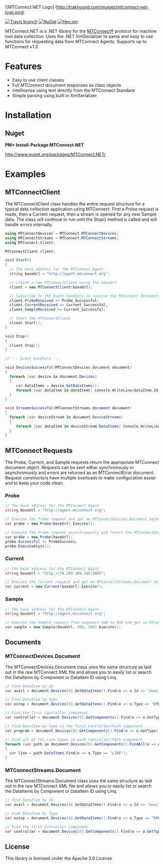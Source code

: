 ![MTConnect.NET Logo] (http://trakhound.com/images/mtconnect-net-logo.png)

[![Travis branch](https://img.shields.io/travis/TrakHound/MTConnect.NET.svg?style=flat-square)](https://travis-ci.org/TrakHound/MTConnect.NET) [![NuGet](https://img.shields.io/nuget/v/MTConnect.Net.svg?style=flat-square)](https://www.nuget.org/packages/MTConnect.NET/) [![Hex.pm](https://img.shields.io/hexpm/l/plug.svg?style=flat-square)](https://www.apache.org/licenses/LICENSE-2.0)

MTConnect.NET is a .NET library for the [MTConnect®](http://www.mtconnect.org) protocol for machine tool data collection. Uses the .NET XmlSerializer to parse and easy to use functions for requesting data from MTConnect Agents. Supports up to MTConnect v1.3.

# Features
- Easy to use client classes
- Full MTConnect document responses as class objects
- Intellisense using text directly from the MTConnect Standard
- Simple parsing using built in XmlSerializer

# Installation

## Nuget
**PM> Install-Package MTConnect.NET**

http://www.nuget.org/packages/MTConnect.NET/

# Examples

## MTConnectClient
The MTConnectClient class handles the entire request structure for a typical data collection application using MTConnect. First a Probe request is made, then a Current request, then a stream is opened for any new Sample data. The class will continue to run until the Stop() method is called and will handle errors internally.

```c#
using MTConnectDevices = MTConnect.MTConnectDevices;
using MTConnectStreams = MTConnect.MTConnectStreams;
using MTConnect.Client;

MTConnectClient client;

void Start()
{
  // The base address for the MTConnect Agent
  string baseUrl = "http://agent.mtconnect.org";

  // Create a new MTConnectClient using the baseUrl
  client = new MTConnectClient(baseUrl);

  // Subscribe to the Event handlers to receive the MTConnect documents
  client.ProbeReceived += Probe_Successful;
  client.CurrentReceived += Current_Successful;
  client.SampleReceived += Current_Successful;

  // Start the MTConnectClient
  client.Start();
}

void Stop()
{
  client.Stop();
}

// --- Event Handlers ---

void DevicesSuccessful(MTConnectDevices.Document document)
{
  foreach (var device in document.Devices)
  {
     var dataItems = device.GetDataItems();
     foreach (var dataItem in dataItems) Console.WriteLine(dataItem.Id + " : " + dataItem.Name);
  }
}

void StreamsSuccessful(MTConnectStreams.Document document)
{
  foreach (var deviceStream in document.DeviceStreams)
  {
     foreach (var dataItem in deviceStream.DataItems) Console.WriteLine(dataItem.DataItemId + " = " + dataItem.CDATA);
  }
}

```

## MTConnect Requests
The Probe, Current, and Sample requests return the appropriate MTConnect document object. Requests can be sent either synchronously or asynchronously and errors are returned as an MTConnectError document. Request constructors have multiple overloads to make configuration easier and to keep your code clean.

### Probe

```c#
// The base address for the MTConnect Agent
string baseUrl = "http://agent.mtconnect.org";

// Execute the Probe request and get an MTConnectDevices.Document object back
var probe = new Probe(baseUrl).Execute();

// Execute the Probe request asynchronously and return the MTConnectDevices.Document using the event handler
var probe = new Probe(baseUrl);
probe.Successful += ProbeSuccess;
probe.ExecuteAsync();
```

### Current

```c#
// The base address for the MTConnect Agent
string baseUrl = "http://74.203.109.245:5001";

// Execute the Current request and get an MTConnectStreams.Document object back
var current = new Current(baseUrl).Execute();
```

### Sample

```c#
// The base address for the MTConnect Agent
string baseUrl = "http://agent.mtconnect.org";

// Execute the Sample request from sequence 200 to 500 and get an MTConnectStreams.Document object back
var sample = new Sample(baseUrl, 200, 500).Execute();
```

## Documents

### MTConnectDevices.Document
The MTConnectDevices.Document class uses the same structure as laid out in the raw MTConnect XML file and allows you to easily list or search the DataItems by Component or DataItem ID using Linq.

```c#
// Find DataItem by ID
var avail = document.Devices[0].GetDataItems().Find(o => o.Id == "avail");

// Find DataItem by Type
var estop = document.Devices[0].GetDataItems().Find(o => o.Type == "EMERGENCY_STOP");

// Find the first Controller component
var controller = document.Devices[0].GetComponents().Find(o => o.GetType() == typeof(MTConnectDevices.Components.Controller));

// Find DataItem by Type in the first Controller/Path component
var program = document.Devices[0].GetComponents().Find(o => o.GetType() == typeof(MTConnectDevices.Components.Path)).DataItems.Find(o => o.Type == "PROGRAM");

// Find all of the Line Types in each Controller/Path component
foreach (var path in document.Devices[0].GetComponents().FindAll(o => o.GetType() == typeof(MTConnectDevices.Components.Path)))
{
  var line = path.DataItems.Find(o => o.Type == "LINE");
}
```

### MTConnectStreams.Document
The MTConnectStreams.Document class uses the same structure as laid out in the raw MTConnect XML file and allows you to easily list or search the DataItems by Component or DataItem ID using Linq.

```c#
// Find DataItem by ID
var avail = document.Devices[0].GetDataItems().Find(o => o.Id == "avail");

// Find DataItem by Type
var estop = document.Devices[0].GetDataItems().Find(o => o.Type == "EMERGENCY_STOP");

// Find the first Controller component
var controller = document.Devices[0].GetComponents().Find(o => o.GetType() == typeof(MTConnectDevices.Components.Controller.ControllerComponent));
```

## License
This library is licensed under the Apache 2.0 License
